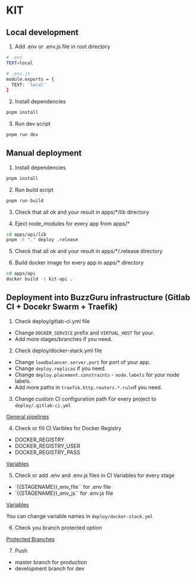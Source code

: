 # KIT

## Local development

1. Add .env or .env.js file in root directory

```bash
# .env
TEXT=local
```

```bash
# .env.js
module.exports = {
  TEXT: 'local'
}
```

2. Install dependencies

```bash
pnpm install
```

3. Run dev script

```bash
pnpm run dev
```

## Manual deployment

1. Install dependencies

```bash
pnpm install
```

2. Run build script 

```bash
pnpm run build
```

3. Check that all ok and your  result in apps/*/lib directory

4. Eject node_modules for every app from apps/*

```bash
cd apps/api/lib
pnpm -F "." deploy .release
```

5. Check that all ok and your result in apps/*/.release directory

6. Build docker image for every app in apps/* directory

```bash
cd apps/api
docker build -t kit-api .
```

## Deployment into BuzzGuru infrastructure (Gitlab CI + Docekr Swarm + Traefik)

1. Check deploy/gitlab-ci.yml file

- Change `DOCKER_SERVICE` prefix and `VIRTUAL_HOST` for your.
- Add more stages/branches if you need.

2. Check deploy/docker-stack.yml file

- Change `loadbalancer.server.port` for port of your app.
- Change `deploy.replicas` if you need.
- Change `deploy.placement.constraints` - `node.labels` for your node labels.
- Add more paths in `traefik.http.routers.*.rule`if you need.


3. Change custom CI configuration path 
For every project to `deploy/.gitlab-ci.yml`

[General pipelines](https://git.buzz.guru/lskjs/kit3/-/settings/ci_cd)

4. Check or fill CI Varibles for Docker Registry
- DOCKER_REGISTRY
- DOCKER_REGISTRY_USER
- DOCKER_REGISTRY_PASS

[Variables](https://git.buzz.guru/lskjs/kit3/-/settings/ci_cd)

5. Check or add .env and .env.js files in CI Variables for every stage 

- `{{STAGENAME}}_env_file`` for .env file
- `{{STAGENAME}}_env_js`` for .env.js file

[Variables](https://git.buzz.guru/lskjs/kit3/-/settings/ci_cd)

You can change variable names in `deploy/docker-stack.yml`


6. Check you branch protected option


[Protected Branches](https://git.buzz.guru/lskjs/kit3/-/settings/repository)


7. Push 
- master branch for production
- development branch for dev
